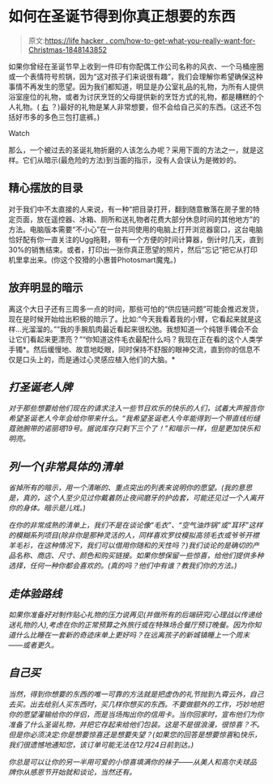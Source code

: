 # 如何在圣诞节得到你真正想要的东西

> 原文:[https://life hacker . com/how-to-get-what-you-really-want-for-Christmas-1848143852](https://lifehacker.com/how-to-get-what-you-actually-want-for-christmas-1848143852)

如果你曾经在圣诞节早上收到一件印有你配偶工作公司名称的风衣、一个马桶座圈或一个表情符号煎锅，因为“这对孩子们来说很有趣”，我们会理解你希望确保这种事情不再发生的愿望。因为我们都知道，明显是办公室礼品的礼物，为所有人提供浴室座位的礼物，或者为讨厌烹饪的父母提供新的烹饪方式的礼物，都是糟糕的个人礼物。( [右](https://lifehacker.com/these-are-the-worst-christmas-gifts-lifehacker-readers-1848142392) ？)最好的礼物是某人非常想要，但不会给自己买的东西。(这还不包括好市多的多色三包打底裤。)

Watch

那么，一个被过去的圣诞礼物折磨的人该怎么办呢？采用下面的方法之一，就是这样。它们从暗示(最危险的方法)到当面的指示，没有人会误认为是微妙的。

## 精心摆放的目录

对于我们中不太直接的人来说，有一种“把目录打开，翻到随意散落在房子里的特定页面，放在遥控器、冰箱、厕所和送礼物者花费大部分休息时间的其他地方”的方法。电脑版本需要“不小心”在一台共同使用的电脑上打开浏览器窗口，这台电脑恰好配有你一直关注的Ugg拖鞋，带有一个方便的时间计算器，倒计时几天，直到30%的销售结束。或者，打印出一张你真正愿望的照片，然后“忘记”把它从打印机里拿出来。(你这个狡猾的小惠普Photosmart魔鬼。)

## 放弃明显的暗示

离这个大日子还有三周多一点的时间，那些可怕的“供应链问题”可能会推迟发货，现在是时候开始给出积极的暗示了。比如:“今天我看着我的小臂，它看起来就是这样...光溜溜的。”“我的手腕肌肉最近看起来很松弛。我想知道一个纯银手镯会不会让它们看起来更漂亮？”“你知道这件毛衣最配什么吗？我现在正在看的这个人类学手镯*。然后缓慢地、故意地眨眼，同时保持不舒服的眼神交流，直到你的信息不仅是口头上的，而是通过心灵感应植入他们的大脑。*

## ***打圣诞老人牌***

*对于那些想要给他们现在的请求注入一些节日欢乐的快乐的人们，试着大声报告你希望圣诞老人今年会给你带来什么。“我希望圣诞老人今年能得到一个带直线绗缝蔻驰腕带的诺丽塔19号。据说库存只剩下三个了！”和暗示一样，但是更加快乐和明亮。*

## *列一个(非常具体的)清单*

*省掉所有的暗示，用一个清晰的、重点突出的列表来说明你的愿望。(我的意思是，真的，这个人至少见过你戴着防止夜间磨牙的护齿套，可能还见过一个人离开你的身体。暗示是儿戏。)*

*在你的非常成熟的清单上，我们不是在谈论像“毛衣”、“空气油炸锅”或“耳环”这样的模糊系列项目(除非你是那种灵活的人，同样喜欢罗纹模拟高领毛衣或爷爷开襟羊毛衫，在这种情况下，我们可以借用你随和的天性吗？)我们谈论的是确切的产品名称、商店、尺寸、颜色和购买链接。如果你想保留一些惊喜，给他们提供多种选择，任何一种你都会喜欢的。(真的吗？他们中有谁？教我们你的方法。)*

## ***走体验路线***

*如果你准备好对制作贴心礼物的压力说再见(并做所有的后端研究/心理战以传递给送礼物的人),考虑在你的正常预算之外旅行或在特殊场合餐厅预订晚餐。因为你知道什么比睡在一套新的奇迹床单上更好吗？在远离孩子的新城镇睡上一个周末——或者更久。*

## *自己买*

*当然，得到你想要的东西的唯一可靠的方法就是把虚伪的礼节抛到九霄云外，自己去买。出去给别人买东西时，买几样你想买的东西。不要做额外的工作，巧妙地把你的愿望灌输给你的伴侣，而是当场掏出你的信用卡。当你回家时，宣布他们为你准备了什么圣诞礼物，并把它存起来给他们包装。这是不是很浪漫，很惊喜？不。但是你必须决定:你是想要惊喜还是想要失望？(如果您的回答是想要惊喜*和*快乐，我们很遗憾地通知您，该订单可能无法在12月24日前到达。)*

*你总是可以让你的另一半用可爱的小惊喜填满你的袜子——从美人和高尔夫球品牌你从感恩节开始就和谈论，当然还有。*